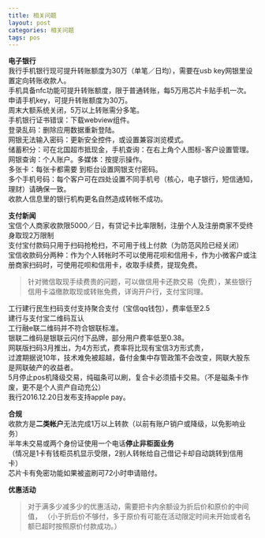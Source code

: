 ```yaml
---
title: 相关问题
layout: post
categories: 相关问题
tags: pos
---
```

**电子银行**   
我行手机银行现可提升转账额度为30万（单笔／日均），需要在usb key网银里设置定向转账收款人。  
手机具备nfc功能可提升转账额度，限于普通转账，每5万用芯片卡贴手机一次。  
申请手机key，可提升转账额度为30万。  
周末大额系统关闭，5万以上转账需分多笔。  
手机银行证书错误：下载webview组件。  
登录乱码：删除应用数据重新登陆。  
网银无法输入密码：更新安全控件，或设置兼容浏览模式。  
储蓄积分：可在北国超市抵现金，手机查询：在右上角个人图标-客户设置管理。网银查询：个人账户。多媒体：按提示操作。  
多张卡：每张卡都需要 到柜台设置网银支付密码。  
多个手机号码：每个客户可在四处设置不同手机号（核心，电子银行，短信通知，理财）请确保一致。  
收款人信息里的银行机构更名自然造成转帐不成功。  

**支付新闻**  
宝信个人商家收款限5000／日，有贷记卡比率限制，注册个人及注册商家不受终身取现2万限制  
支付宝付款码只用于扫码抢枪扫，不可用于线上付款（为防范风险已经关闭）  
宝信收款码分两种：作为个人转帐时不可以使用花呗和信用卡，作为小微客户或注册商家扫码时，可使用花呗和信用卡，收取手续费，提现免费。  

> 针对微信取现手续费贵的问题，可以做信用卡还款交易（免费），某些银行信用卡溢缴款取现或转账免费，详询开户行，支付宝同理。

  
工行建行民生扫码支付支持聚合支付（宝信qq钱包），费率低至2.5  
建行与支付宝二维码互认  
工行融e联二维码并不符合银联标准。   
银联二维码是银联云闪付下品牌，部分用户费率低至0.38。  
网联版扫码3月推出，为4方形式，费率将比现有宝信3方形式贵，  
过渡期据说10年，技术难免被超越，备付金集中存管政策不会改变，网联大股东是网联破产的收益者。  
5月停止pos机降级交易，纯磁条可以刷，复合卡必须插卡交易。（不是磁条卡作废，更不是个人资产自动充公）  
我行2016.12.20日发布支持apple pay。  

**合规**  
收款方是**二类帐户**无法完成1万以上转款（以前有账户销户或降级，以免影响业务）  
半年未交易或两个身份证使用一个电话**停止非柜面业务**  
（情况是1卡有钱柜员机显示受限，2别人转帐给自己借记卡却自动跳转到信用卡）  
芯片卡有免密功能如果被盗刷可72小时申请赔付。  

**优惠活动**  
> 对于满多少减多少的优惠活动，需要把卡内余额设为折后价和原价的中间值， （小于折后价不够付，多于原价有可能在活动限定时间未开始或者名额已超时按照原价付款成功。）